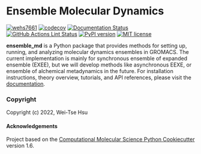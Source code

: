Ensemble Molecular Dynamics
==============================
[//]: # (Badges)
[![wehs7661](https://circleci.com/gh/wehs7661/ensemble_md.svg?style=shield)](https://app.circleci.com/pipelines/github/wehs7661/ensemble_md?branch=master)
[![codecov](https://codecov.io/gh/wehs7661/ensemble_md/branch/master/graph/badge.svg)](https://app.codecov.io/gh/wehs7661/ensemble_md/tree/master)
[![Documentation Status](https://readthedocs.org/projects/ensemble-md/badge/?version=latest)](https://ensemble-md.readthedocs.io/en/latest/?badge=latest)
[![GitHub Actions Lint Status](https://github.com/wehs7661/ensemble_md/actions/workflows/lint.yaml/badge.svg)](https://github.com/wehs7661/ensemble_md/actions/workflows/lint.yaml)
[![PyPI version](https://badge.fury.io/py/ensemble-md.svg)](https://badge.fury.io/py/ensemble-md)
[![MIT license](https://img.shields.io/badge/License-MIT-blue.svg)](https://lbesson.mit-license.org/)

**ensemble_md** is a Python package that provides methods for setting up, running, and analyzing molecular dynamics ensembles in GROMACS. The current implementation is mainly for synchronous ensemble of expanded ensemble (EXEE), but we will develop methods like asynchronous EEXE, or ensemble of alchemical metadynamics in the future. For installation instructions, theory overview, tutorials, and API references, please visit the [documentation](https://ensemble_md.readthedocs.io/).

### Copyright

Copyright (c) 2022, Wei-Tse Hsu


#### Acknowledgements
 
Project based on the 
[Computational Molecular Science Python Cookiecutter](https://github.com/molssi/cookiecutter-cms) version 1.6.
